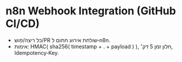 # n8n Webhook Integration (GitHub CI/CD)
- כל ריצה/פוש/PR שולחת אירוע חתום ל‑n8n.
- אימות: HMAC( sha256( timestamp + . + payload ) ), חלון זמן 5 דק׳, Idempotency‑Key.
